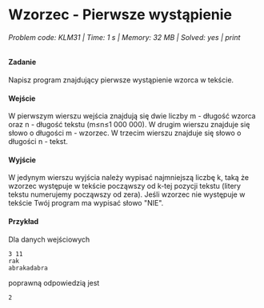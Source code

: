 # Wzorzec - Pierwsze wystąpienie
###### Problem code: KLM31 \| Time: 1 s \| Memory: 32 MB \| Solved: yes \| print

#### Zadanie
Napisz program znajdujący pierwsze wystąpienie wzorca w tekście.

#### Wejście
W pierwszym wierszu wejścia znajdują się dwie liczby m - długość wzorca oraz n - długość tekstu (m≤n≤1 000 000).
W drugim wierszu znajduje się słowo o długości m - wzorzec.
W trzecim wierszu znajduje się słowo o długości n - tekst.

#### Wyjście
W jedynym wierszu wyjścia należy wypisać najmniejszą liczbę k, taką że wzorzec występuje w tekście począwszy od k-tej pozycji tekstu (litery tekstu numerujemy począwszy od zera). Jeśli wzorzec nie występuje w tekście Twój program ma wypisać słowo "NIE".

#### Przykład
Dla danych wejściowych
```
3 11
rak
abrakadabra
```
poprawną odpowiedzią jest
```
2
```